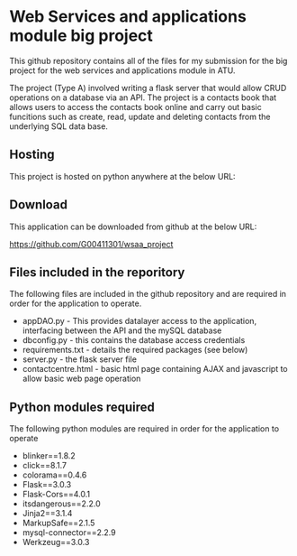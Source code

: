 # Web Services and applications module big project

This github repository contains all of the files for my submission for the big project for the web services and applications module in ATU.

The project (Type A) involved writing a flask server that would allow CRUD operations on a database via an API. The project is a contacts book that allows users to access the contacts book online and carry out basic funcitions such as create, read, update and deleting contacts from the underlying SQL data base.

## Hosting

This project is hosted on python anywhere at the below URL:


## Download

This application can be downloaded from github at the below URL:

https://github.com/G00411301/wsaa_project


## Files included in the reporitory

The following files are included in the github repository and are required in order for the application to operate.

- appDAO.py - This provides datalayer access to the application, interfacing between the API and the mySQL database
- dbconfig.py - this contains the database access credentials
- requirements.txt - details the required packages (see below)
- server.py - the flask server file
- contactcentre.html - basic html page containing AJAX and javascript to allow basic web page operation

## Python modules required

The following python modules are required in order for the application to operate

- blinker==1.8.2
- click==8.1.7
- colorama==0.4.6
- Flask==3.0.3
- Flask-Cors==4.0.1
- itsdangerous==2.2.0
- Jinja2==3.1.4
- MarkupSafe==2.1.5
- mysql-connector==2.2.9
- Werkzeug==3.0.3